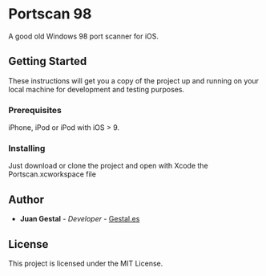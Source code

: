 # Portscan 98

A good old Windows 98 port scanner for iOS.

## Getting Started

These instructions will get you a copy of the project up and running on your local machine for development and testing purposes. 

### Prerequisites

iPhone, iPod or iPod with iOS > 9.


### Installing

Just download or clone the project and open with Xcode the Portscan.xcworkspace file


## Author

* **Juan Gestal** - *Developer* - [Gestal.es](https://www.gestal.es/en)

## License

This project is licensed under the MIT License. 
